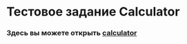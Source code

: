 # Тестовое задание Calculator
### Здесь вы можете открыть [calculator](https://stepanchaban.github.io/calculator/)
